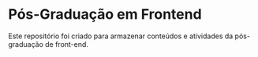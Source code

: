 # Pós-Graduação em Frontend

Este repositório foi criado para armazenar conteúdos e atividades da pós-graduação de front-end.